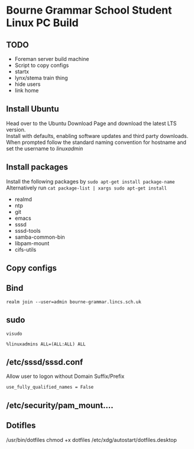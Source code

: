 # Bourne Grammar School Student Linux PC Build

## TODO

 * Foreman server build machine
 * Script to copy configs
 * startx
 * lynx/stema train thing
 * hide users
 * link home

## Install Ubuntu

Head over to the Ubuntu Download Page and download the latest LTS version.  
Install with defaults, enabling software updates and third party downloads.  
When prompted follow the standard naming convention for hostname and set the username to *linuxadmin*  

## Install packages

Install the following packages by `sudo apt-get install package-name`  
Alternatively run `cat package-list | xargs sudo apt-get install`  
 * realmd
 * ntp
 * git
 * emacs
 * sssd
 * sssd-tools
 * samba-common-bin
 * libpam-mount
 * cifs-utils

## Copy configs

## Bind


`realm join --user=admin bourne-grammar.lincs.sch.uk`

## sudo

`visudo`

`%linuxadmins ALL=(ALL:ALL) ALL`

## /etc/sssd/sssd.conf

Allow user to logon without Domain Suffix/Prefix

`use_fully_qualified_names = False`

## /etc/security/pam_mount....

## Dotifles

/usr/bin/dotfiles
chmod +x dotfiles
/etc/xdg/autostart/dotfiles.desktop
